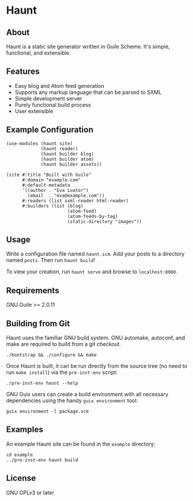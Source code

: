 Haunt
=====

About
-----

Haunt is a static site generator written in Guile Scheme.  It's
simple, functional, and extensible.

Features
--------

* Easy blog and Atom feed generation
* Supports any markup language that can be parsed to SXML
* Simple development server
* Purely functional build process
* User extensible

Example Configuration
---------------------

```
(use-modules (haunt site)
             (haunt reader)
             (haunt builder blog)
             (haunt builder atom)
             (haunt builder assets))

(site #:title "Built with Guile"
      #:domain "example.com"
      #:default-metadata
      '((author . "Eva Luator")
        (email  . "eva@example.com"))
      #:readers (list sxml-reader html-reader)
      #:builders (list (blog)
                       (atom-feed)
                       (atom-feeds-by-tag)
                       (static-directory "images"))
```

Usage
-----

Write a configuration file named `haunt.scm`.  Add your posts to a
directory named `posts`.  Then run `haunt build`!

To view your creation, run `haunt serve` and browse to
`localhost:8080`.

Requirements
------------

GNU Guile >= 2.0.11

Building from Git
-----------------

Haunt uses the familiar GNU build system.  GNU automake, autoconf, and
make are required to build from a git checkout.

```
./bootstrap && ./configure && make
```

Once Haunt is built, it can be run directly from the source tree (no
need to run `make install`) via the `pre-inst-env` script:

```
./pre-inst-env haunt --help
```

GNU Guix users can create a build environment with all necessary
dependencies using the handy `guix environment` tool:

```
guix environment -l package.scm
```

Examples
--------

An example Haunt site can be found in the `example` directory:

```
cd example
../pre-inst-env haunt build
```

License
-------

GNU GPLv3 or later

